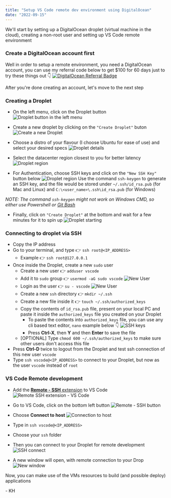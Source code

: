 ```yaml
---
title: "Setup VS Code remote dev environment using DigitalOcean"
date: "2022-09-15"
---
```


We'll start by setting up a DigitalOcean droplet (virtual machine in the cloud), creating a non-root user and setting up VS Code remote environment

### Create a DigitalOcean account first

Well in order to setup a remote environment, you need a DigitalOcean account, you can use my referral code below to get $100 for 60 days just to try these things out 👇
[![DigitalOcean Referral Badge](https://web-platforms.sfo2.digitaloceanspaces.com/WWW/Badge%203.svg)](https://www.digitalocean.com/?refcode=34d6c62184bd&utm_campaign=Referral_Invite&utm_medium=Referral_Program&utm_source=badge)

After you're done creating an account, let's move to the next step

### Creating a Droplet

- On the left menu, click on the Droplet button
![Droplet button in the left menu](../images/remote_dev_env/droplet.png)

- Create a new droplet by clicking on the `"Create Droplet"` buton
![Create a new Droplet](../images/remote_dev_env/create_droplet.png)

- Choose a distro of your flavour (I choose Ubuntu for ease of use) and select your desired specs
![Droplet details](../images/remote_dev_env/droplet_details_1.png)

- Select the datacenter region closest to you for better latency
![Droplet region](../images/remote_dev_env/droplet_details_2.png)

- For Authentication, choose SSH keys and click on the `"New SSH Key"` button below
![Droplet region](../images/remote_dev_env/droplet_details_3.png)
Use the command `ssh-keygen` to generate an SSH key, and the file would be stored under `~/.ssh/id_rsa.pub` (for Mac and Linux) and `C:\<user_name>\.ssh\id_rsa.pub` (for Windows)

*NOTE: The command `ssh-keygen` might not work on Windows CMD, so either use Powershell or [Git Bash](https://git-scm.com/download/win)*

- Finally, click on `"Create Droplet"` at the bottom and wait for a few minutes for it to spin up
![Droplet starting](../images/remote_dev_env/droplet_starting.png)

### Connecting to droplet via SSH

- Copy the IP address
- Go to your terminal, and type 👉 `ssh root@<IP_ADDRESS>`
  - Example 👉 `ssh root@127.0.0.1`
- Once inside the Droplet, create a new `sudo` user
  - Create a new user 👉 `adduser vscode`
  - Add it to `sudo` group 👉 `usermod -aG sudo vscode`
    ![New User](../images/remote_dev_env/new_user.png)
  - Login as the user 👉 `su - vscode`
    ![New User](../images/remote_dev_env/user_vscode.png)
  - Create a new `ssh` directory 👉 `mkdir ~/.ssh`
  - Create a new file inside it 👉 `touch ~/.ssh/authorized_keys`
  - Copy the contents of `id_rsa.pub` file, present on your local PC and paste it inside the `authorized_keys` file you created on your Droplet
    - To paste the contents into `authorized_keys` file, you can use any cli based text editor, `nano` example below 👇
      ![SSH keys](../images/remote_dev_env/authorized_keys.png)
    - Press **Ctrl-X**, then **Y** and then **Enter** to save the file
  - [OPTIONAL] Type `chmod 600 ~/.ssh/authorized_keys` to make sure other users don't access this file
- Press **Ctrl-D** twice to logout from the Droplet and test ssh connection of this new user `vscode`
- Type `ssh vscode@<IP_ADDRESS>` to connect to your Droplet, but now as the user `vscode` instead of `root`

### VS Code Remote development

- Add the [**Remote - SSH** extension](https://marketplace.visualstudio.com/items?itemName=ms-vscode-remote.remote-ssh) to VS Code
![Remote SSH extension - VS Code](https://code.visualstudio.com/assets/docs/remote/ssh-tutorial/remote-ssh-extension.png)

- Go to VS Code, click on the bottom left button
![Remote - SSH button](https://code.visualstudio.com/assets/docs/remote/ssh-tutorial/remote-status-bar.png)

- Choose **Connect to host**
![Connection to host](../images/remote_dev_env/connect_host.png)

- Type in `ssh vscode@<IP_ADDRESS>`

- Choose your `ssh` folder

- Then you can connect to your Droplet for remote development
![SSH connect](../images/remote_dev_env/connect.png)

- A new window will open, with remote connection to your Drop
![New window](../images/remote_dev_env/window.png)


Now, you can make use of the VMs resources to build (and possible deploy) applications

\- KH